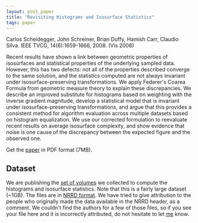 ```yaml
---
layout: post_paper
title: "Revisiting Histograms and Isosurface Statistics"
tags: paper
---
```


Carlos Scheidegger, John Schreiner, Brian Duffy,
Hamish Carr, Claudio Silva. IEEE TVCG, 14(6):1659-1666, 2008. (Vis 2008)

Recent results have shown a link between geometric properties of
isosurfaces and statistical properties of the underlying sampled
data. However, this has two defects: not all of the properties
described converge to the same solution, and the statistics computed
are not always invariant under isosurface-preserving
transformations. We apply Federer's Coarea Formula from geometric
measure theory to explain these discrepancies. We describe an improved
substitute for histograms based on weighting with the inverse gradient
magnitude, develop a statistical model that is invariant under
isosurface-preserving transformations, and argue that this provides a
consistent method for algorithm evaluation across multiple datasets
based on histogram equalization. We use our corrected formulation to
reevaluate recent results on average isosurface complexity, and show
evidence that noise is one cause of the discrepancy between the
expected figure and the observed one. 

Get the
[paper](http://www.sci.utah.edu/~cscheid/vis2008/histograms/paper.pdf)
in PDF format (7MB).

## Dataset

We are publishing the
[set
of volumes](http://www.sci.utah.edu/~cscheid/vis2008/histograms/volumes.tar.gz) we collected to compute the histograms and isosurface
statistics. Note that this is a fairly large dataset (~1GB).  The
files are in [NRRD
format](http://teem.sourceforge.net/nrrd/index.html). We have tried to give attribution to the people who
originally made the data available in the NRRD header, as a
comment. We couldn't find the authors for a few of those files, so if
you see your file here and it is incorrectly attributed, do not
hesitate to let [me](mailto:cscheid@research.att.com) know.
